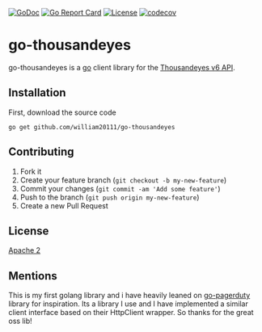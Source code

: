 [![GoDoc](https://godoc.org/github.com/william20111/go-thousandeyes?status.svg)](http://godoc.org/github.com/william20111/go-thousandeyes) [![Go Report Card](https://goreportcard.com/badge/github.com/william20111/go-thousandeyes)](https://goreportcard.com/report/github.com/william20111/go-thousandeyes) [![License](https://img.shields.io/badge/License-Apache%202.0-blue.svg)](https://github.com/gojp/goreportcard/blob/master/LICENSE) [![codecov](https://codecov.io/gh/william20111/go-thousandeyes/branch/master/graph/badge.svg)](https://codecov.io/gh/william20111/go-thousandeyes)
# go-thousandeyes

go-thousandeyes is a [go](https://golang.org/) client library for the [Thousandeyes v6 API](https://developer.thousandeyes.com/v6).

## Installation

First, download the source code
```cli
go get github.com/william20111/go-thousandeyes
```

## Contributing

1. Fork it
2. Create your feature branch (`git checkout -b my-new-feature`)
3. Commit your changes (`git commit -am 'Add some feature'`)
4. Push to the branch (`git push origin my-new-feature`)
5. Create a new Pull Request

## License

[Apache 2](http://www.apache.org/licenses/LICENSE-2.0)

## Mentions

This is my first golang library and i have heavily leaned on [go-pagerduty](https://github.com/PagerDuty/go-pagerduty)
library for inspiration. Its a library I use and I have implemented a similar client interface based on their HttpClient
wrapper. So thanks for the great oss lib!
